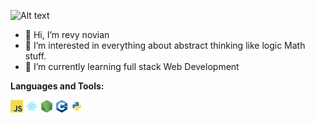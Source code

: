 ![Alt text](https://storage.googleapis.com/gweb-uniblog-publish-prod/original_images/Dino_non-birthday_version.gif)

- 👋 Hi, I’m revy novian
- 👀 I’m interested in everything about abstract thinking like logic Math stuff.
- 🌱 I’m currently learning full stack Web Development

**Languages and Tools:** 

<code><img height="20" src="https://raw.githubusercontent.com/github/explore/80688e429a7d4ef2fca1e82350fe8e3517d3494d/topics/javascript/javascript.png"></code>
<code><img height="20" src="https://raw.githubusercontent.com/github/explore/80688e429a7d4ef2fca1e82350fe8e3517d3494d/topics/react/react.png"></code>
<code><img height="20" src="https://raw.githubusercontent.com/github/explore/80688e429a7d4ef2fca1e82350fe8e3517d3494d/topics/nodejs/nodejs.png"></code>
<code><img height="20" src="https://raw.githubusercontent.com/github/explore/80688e429a7d4ef2fca1e82350fe8e3517d3494d/topics/cpp/cpp.png"></code>
<code><img height="20" src="https://raw.githubusercontent.com/github/explore/80688e429a7d4ef2fca1e82350fe8e3517d3494d/topics/python/python.png"></code>

<!---
revynovian/revynovian is a ✨ special ✨ repository because its `README.md` (this file) appears on your GitHub profile.
You can click the Preview link to take a look at your changes.
--->
